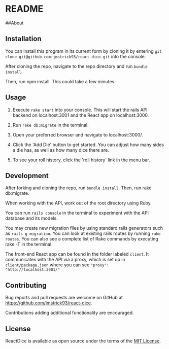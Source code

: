 # README

##About

## Installation

You can install this program in its current form by cloning it by entering ```git clone git@github.com:jmstrick93/react-dice.git``` into the console.

After cloning the repo, navigate to the repo directory and run ```bundle install```.

Then, run npm install.  This could take a few minutes.

## Usage

1. Execute ```rake start``` into your console.  This will start the rails API backend on localhost:3001 and the React app on localhost:3000.

2. Run ```rake db:migrate``` in the terminal.

3. Open your preferred browser and navigate to localhost:3000/.

4. Click the 'Add Die' button to get started.  You can adjust how many sides a die has, as well as how many dice there are.

5.  To see your roll history, click the 'roll history' link in the menu bar.


## Development

After forking and cloning the repo, run ```bundle install```. Then, run rake db:migrate.

When working with the API, work out of the root directory using Ruby.

You can run ```rails console``` in the terminal to experiment with the API database and its models.

You may create new migration files by using standard rails generators such as ```rails g migration```.  You can look at existing rails routes by running ```rake routes```.  You can also see a complete list of Rake commands by executing rake -T in the terminal.  

The front-end React app can be found in the folder labeled ```client```.  It communicates with the API via a proxy, which is set up in ```client/package.json``` where you can see ```"proxy": "http://localhost:3001/"```

## Contributing

Bug reports and pull requests are welcome on GitHub at https://github.com/jmstrick93/react-dice.

Contributions adding additional functionality are encouraged.

## License

ReactDice is available as open source under the terms of the [MIT License](http://opensource.org/licenses/MIT).
